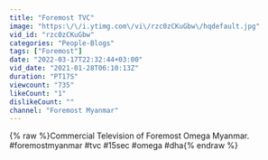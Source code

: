 ```yaml
---
title: "Foremost TVC"
image: "https:\/\/i.ytimg.com\/vi\/rzc0zCKuGbw\/hqdefault.jpg"
vid_id: "rzc0zCKuGbw"
categories: "People-Blogs"
tags: ["Foremost"]
date: "2022-03-17T22:32:44+03:00"
vid_date: "2021-01-28T06:10:13Z"
duration: "PT17S"
viewcount: "735"
likeCount: "1"
dislikeCount: ""
channel: "Foremost Myanmar"
---
```

{% raw %}Commercial Television of Foremost Omega Myanmar.<br />#foremostmyanmar #tvc #15sec #omega #dha{% endraw %}
